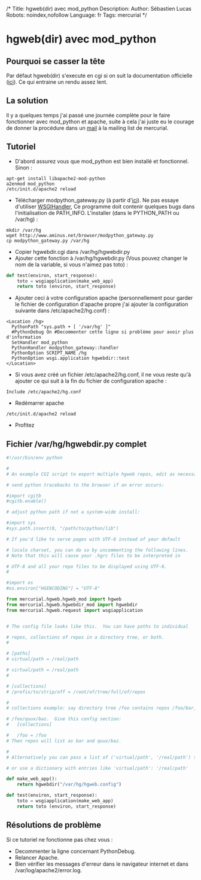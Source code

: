 /*
Title: hgweb(dir) avec mod_python
Description: 
Author: Sébastien Lucas
Robots: noindex,nofollow
Language: fr
Tags: mercurial
*/
# hgweb(dir) avec mod_python

## Pourquoi se casser la tête
Par défaut hgweb(dir) s'execute en cgi si on suit la documentation officielle ([ici](http://www.selenic.com/mercurial/wiki/index.cgi/HgWebDirStepByStep)). Ce qui entraine un rendu assez lent.

## La solution

Il y a quelques temps j'ai passé une journée complète pour le faire fonctionner avec mod_python et apache, suite à cela j'ai juste eu le courage de donner la procédure dans un [mail](http://www.selenic.com/pipermail/mercurial/2007-May/013222.html) à la mailing list de mercurial.

## Tutoriel

*	D'abord assurez vous que mod_python est bien installé et fonctionnel. Sinon :

```
apt-get install libapache2-mod-python
a2enmod mod_python
/etc/init.d/apache2 reload
```

*	Télécharger modpython_gateway.py (à partir d'[ici](http://www.aminus.net/wiki/ModPythonGateway)). Ne pas essaye d'utiliser [WSGIHandler](http://trac.gerf.org/pse/wiki/WSGIHandler), Ce programme doit contenir quelques bugs dans l'initialisation de PATH_INFO. L'installer (dans le PYTHON_PATH ou /var/hg) :

```
mkdir /var/hg
wget http://www.aminus.net/browser/modpython_gateway.py
cp modpython_gateway.py /var/hg
```

*	Copier hgwebdir.cgi dans /var/hg/hgwebdir.py
*	Ajouter cette fonction à /var/hg/hgwebdir.py (Vous pouvez changer le nom de la variable, si vous n'aimez pas toto)  :

```python
def test(environ, start_response):
    toto = wsgiapplication(make_web_app)
    return toto (environ, start_response)
```

*	Ajouter ceci à votre configuration apache (personnellement pour garder le fichier de configuration d'apache propre j'ai ajouter la configuration suivante dans /etc/apache2/hg.conf) :

```
<Location /hg>
  PythonPath "sys.path + [ '/var/hg' ]"
  #PythonDebug On #Decommenter cette ligne si problème pour avoir plus d'information
  SetHandler mod_python
  PythonHandler modpython_gateway::handler
  PythonOption SCRIPT_NAME /hg
  PythonOption wsgi.application hgwebdir::test
</Location>
```

*	Si vous avez créé un fichier /etc/apache2/hg.conf, il ne vous reste qu'à ajouter ce qui suit à la fin du fichier de configuration apache :

```
Include /etc/apache2/hg.conf
```

*	Redémarrer apache

```
/etc/init.d/apache2 reload
```

*	Profitez

## Fichier /var/hg/hgwebdir.py complet

```python
#!/usr/bin/env python

#
# An example CGI script to export multiple hgweb repos, edit as necessary

# send python tracebacks to the browser if an error occurs:

#import cgitb
#cgitb.enable()

# adjust python path if not a system-wide install:

#import sys
#sys.path.insert(0, "/path/to/python/lib")

# If you'd like to serve pages with UTF-8 instead of your default

# locale charset, you can do so by uncommenting the following lines.
# Note that this will cause your .hgrc files to be interpreted in

# UTF-8 and all your repo files to be displayed using UTF-8.
#

#import os
#os.environ["HGENCODING"] = "UTF-8"

from mercurial.hgweb.hgweb_mod import hgweb
from mercurial.hgweb.hgwebdir_mod import hgwebdir
from mercurial.hgweb.request import wsgiapplication


# The config file looks like this.  You can have paths to individual

# repos, collections of repos in a directory tree, or both.
#

# [paths]
# virtual/path = /real/path

# virtual/path = /real/path
#

# [collections]
# /prefix/to/strip/off = /root/of/tree/full/of/repos

#
# collections example: say directory tree /foo contains repos /foo/bar,

# /foo/quux/baz.  Give this config section:
#   [collections]

#   /foo = /foo
# Then repos will list as bar and quux/baz.

#
# Alternatively you can pass a list of ('virtual/path', '/real/path') tuples

# or use a dictionary with entries like 'virtual/path': '/real/path'

def make_web_app():
    return hgwebdir("/var/hg/hgweb.config")

def test(environ, start_response):
    toto = wsgiapplication(make_web_app)
    return toto (environ, start_response)

```

## Résolutions de problème

Si ce tutoriel ne fonctionne pas chez vous :
*	Decommenter la ligne concernant PythonDebug.
*	Relancer Apache.
*	Bien vérifier les messages d'erreur dans le navigateur internet et dans /var/log/apache2/error.log.


